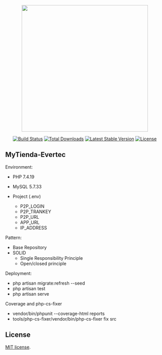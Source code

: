 <p align="center"><a href="https://laravel.com" target="_blank"><img src="https://raw.githubusercontent.com/laravel/art/master/logo-lockup/5%20SVG/2%20CMYK/1%20Full%20Color/laravel-logolockup-cmyk-red.svg" width="400"></a></p>

<p align="center">
<a href="https://travis-ci.org/laravel/framework"><img src="https://travis-ci.org/laravel/framework.svg" alt="Build Status"></a>
<a href="https://packagist.org/packages/laravel/framework"><img src="https://img.shields.io/packagist/dt/laravel/framework" alt="Total Downloads"></a>
<a href="https://packagist.org/packages/laravel/framework"><img src="https://img.shields.io/packagist/v/laravel/framework" alt="Latest Stable Version"></a>
<a href="https://packagist.org/packages/laravel/framework"><img src="https://img.shields.io/packagist/l/laravel/framework" alt="License"></a>
</p>

## MyTienda-Evertec

Environment:

- PHP 7.4.19
- MySQL 5.7.33

- Project (.env)
    - P2P_LOGIN
    - P2P_TRANKEY
    - P2P_URL
    - APP_URL
    - IP_ADDRESS

Pattern:

* Base Repository
* SOLID
    * Single Responsibility Principle
    * Open/closed principle

Deployment:

* php artisan migrate:refresh --seed
* php artisan test
* php artisan serve

Coverage and php-cs-fixer

* vendor/bin/phpunit --coverage-html reports
* tools/php-cs-fixer/vendor/bin/php-cs-fixer fix src

## License

[MIT license](https://opensource.org/licenses/MIT).
